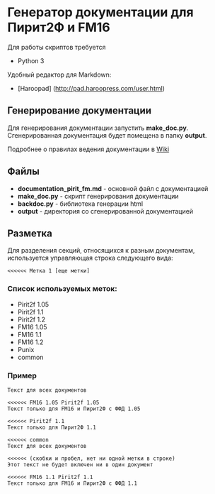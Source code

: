# Генератор документации для Пирит2Ф и FM16

Для работы скриптов требуется
* Python 3

Удобный редактор для Markdown:
* [Haroopad] (http://pad.haroopress.com/user.html)

## Генерирование документации
Для генерирования документации запустить **make_doc.py**. Сгенерированная документация будет помещена в папку **output**.

Подробнее о правилах ведения документации в [Wiki](https://github.com/dreamkas/fm16_ppp/wiki/%D0%92%D0%B5%D0%B4%D0%B5%D0%BD%D0%B8%D0%B5-%D0%B4%D0%BE%D0%BA%D1%83%D0%BC%D0%B5%D0%BD%D1%82%D0%B0%D1%86%D0%B8%D0%B8)

## Файлы
 * **documentation\_pirit\_fm.md** - основной файл с документацией
 * **make_doc.py** - скрипт генерирования документации
 * **backdoc.py** - библиотека генерации html
 * **output** - директория со сгенерированной документацией

## Разметка
Для разделения секций, относящихся к разным документам, используется управляющая строка следующего вида:
```
<<<<<< Метка 1 [еще метки]
```

### Список используемых меток:
 * Pirit2f 1.05
 * Pirit2f 1.1
 * Pirit2f 1.2
 * FM16 1.05
 * FM16 1.1
 * FM16 1.2
 * Punix
 * common

### Пример
```
Текст для всех документов

<<<<<< FM16 1.05 Pirit2f 1.05
Текст только для FM16 и Пирит2Ф с ФФД 1.05

<<<<<< Pirit2f 1.1
Текст только для Пирит2Ф 1.1

<<<<<< common
Текст для всех документов

<<<<<< (скобки и пробел, нет ни одной метки в строке)
Этот текст не будет включен ни в один документ

<<<<<< FM16 1.1 Pirit2f 1.1
Текст только для FM16 и Пирит2Ф с ФФД 1.1
```
